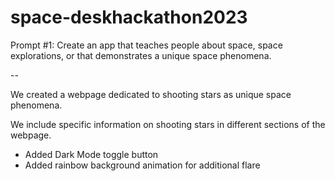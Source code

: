 # space-deskhackathon2023

Prompt #1: Create an app that teaches people about space, space explorations, or that demonstrates a unique space phenomena.

--

We created a webpage dedicated to shooting stars as unique space phenomena.

We include specific information on shooting stars in different sections of the webpage.

+ Added Dark Mode toggle button
+ Added rainbow background animation for additional flare
